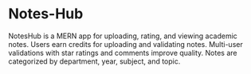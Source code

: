 # Notes-Hub
NotesHub is a MERN app for uploading, rating, and viewing academic notes. Users earn credits for uploading and validating notes. Multi-user validations with star ratings and comments improve quality. Notes are categorized by department, year, subject, and topic.

